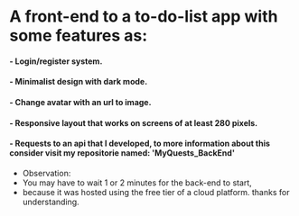 # A front-end to a to-do-list app with some features as:
#### - Login/register system.
#### - Minimalist design with dark mode. 
#### - Change avatar with an url to image.
#### - Responsive layout that works on screens of at least 280 pixels.
#### - Requests to an api that I developed, to more information about this consider visit my repositorie named: 'MyQuests_BackEnd'

* Observation: 
*  You may have to wait 1 or 2 minutes for the back-end to start,
*  because it was hosted using the free tier of a cloud platform. thanks for understanding. 
